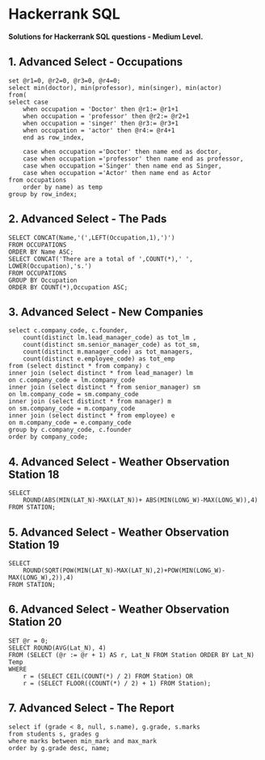 # Hackerrank SQL
**Solutions for Hackerrank SQL questions - Medium Level.**

## 1. Advanced Select - Occupations
```
set @r1=0, @r2=0, @r3=0, @r4=0;
select min(doctor), min(professor), min(singer), min(actor)
from(
select case
    when occupation = 'Doctor' then @r1:= @r1+1
    when occupation = 'professor' then @r2:= @r2+1
    when occupation = 'singer' then @r3:= @r3+1
    when occupation = 'actor' then @r4:= @r4+1 
    end as row_index,
    
    case when occupation ='Doctor' then name end as doctor,
    case when occupation ='professor' then name end as professor,
    case when occupation ='Singer' then name end as Singer,
    case when occupation ='Actor' then name end as Actor 
from occupations
    order by name) as temp
group by row_index;
```


## 2. Advanced Select - The Pads
```
SELECT CONCAT(Name,'(',LEFT(Occupation,1),')')
FROM OCCUPATIONS
ORDER BY Name ASC;
SELECT CONCAT('There are a total of ',COUNT(*),' ', LOWER(Occupation),'s.')
FROM OCCUPATIONS
GROUP BY Occupation
ORDER BY COUNT(*),Occupation ASC;
```

## 3. Advanced Select - New Companies
```
select c.company_code, c.founder, 
    count(distinct lm.lead_manager_code) as tot_lm , 
    count(distinct sm.senior_manager_code) as tot_sm,
    count(distinct m.manager_code) as tot_managers, 
    count(distinct e.employee_code) as tot_emp
from (select distinct * from company) c
inner join (select distinct * from lead_manager) lm
on c.company_code = lm.company_code
inner join (select distinct * from senior_manager) sm
on lm.company_code = sm.company_code
inner join (select distinct * from manager) m
on sm.company_code = m.company_code 
inner join (select distinct * from employee) e
on m.company_code = e.company_code
group by c.company_code, c.founder
order by company_code;
```

## 4. Advanced Select - Weather Observation Station 18
```
SELECT 
    ROUND(ABS(MIN(LAT_N)-MAX(LAT_N))+ ABS(MIN(LONG_W)-MAX(LONG_W)),4)
FROM STATION;
```

## 5. Advanced Select - Weather Observation Station 19
```
SELECT 
    ROUND(SQRT(POW(MIN(LAT_N)-MAX(LAT_N),2)+POW(MIN(LONG_W)-MAX(LONG_W),2)),4)
FROM STATION;
```

## 6. Advanced Select - Weather Observation Station 20
```
SET @r = 0;
SELECT ROUND(AVG(Lat_N), 4)
FROM (SELECT (@r := @r + 1) AS r, Lat_N FROM Station ORDER BY Lat_N) Temp
WHERE
    r = (SELECT CEIL(COUNT(*) / 2) FROM Station) OR
    r = (SELECT FLOOR((COUNT(*) / 2) + 1) FROM Station);
```

## 7. Advanced Select - The Report
```
select if (grade < 8, null, s.name), g.grade, s.marks
from students s, grades g
where marks between min_mark and max_mark
order by g.grade desc, name;
```
